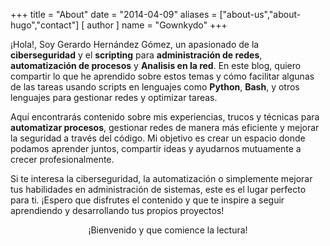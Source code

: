 +++
title = "About"
date = "2014-04-09"
aliases = ["about-us","about-hugo","contact"]
[ author ]
  name = "Gownkydo"
+++

¡Hola!, Soy Gerardo Hernández Gómez, un apasionado de la **ciberseguridad** y el **scripting** para **administración de redes**, **automatización de procesos** y **Analisis en la red**. En este blog, quiero compartir lo que he aprendido sobre estos temas y cómo facilitar algunas de las tareas usando scripts en lenguajes como **Python**, **Bash**, y otros lenguajes para gestionar redes y optimizar tareas.

Aquí encontrarás contenido sobre mis experiencias, trucos y técnicas para **automatizar procesos**, gestionar redes de manera más eficiente y mejorar la seguridad a través del código. Mi objetivo es crear un espacio donde podamos aprender juntos, compartir ideas y ayudarnos mutuamente a crecer profesionalmente.

Si te interesa la ciberseguridad, la automatización o simplemente mejorar tus habilidades en administración de sistemas, este es el lugar perfecto para ti. ¡Espero que disfrutes el contenido y que te inspire a seguir aprendiendo y desarrollando tus propios proyectos!

<center> ¡Bienvenido y que comience la lectura! </center>
